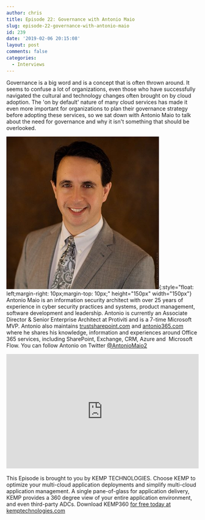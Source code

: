 ```yaml
---
author: chris
title: Episode 22: Governance with Antonio Maio
slug: episode-22-governance-with-antonio-maio
id: 239
date: '2019-02-06 20:15:08'
layout: post
comments: false
categories:
  - Interviews
---
```


Governance is a big word and is a concept that is often thrown around. It seems to confuse a lot of organizations, even those who have successfully navigated the cultural and technology changes often brought on by cloud adoption. The 'on by default' nature of many cloud services has made it even more important for organizations to plan their governance strategy before adopting these services, so we sat down with Antonio Maio to talk about the need for governance and why it isn't something that should be overlooked.

![Antonio](/images/uploads/2019/02/antonio.jpg){:style="float: left;margin-right: 10px;margin-top: 10px;" height="150px" width="150px"} Antonio Maio is an information security architect with over 25 years of experience in cyber security practices and systems, product management, software development and leadership. Antonio is currently an Associate Director & Senior Enterprise Architect at Protiviti and is a 7-time Microsoft MVP. Antonio also maintains [trustsharepoint.com](https://www.trustsharepoint.com) and [antonio365.com](http://antonio365.com) where he shares his knowledge, information and experiences around Office 365 services, including SharePoint, Exchange, CRM, Azure and  Microsoft Flow. You can follow Antonio on Twitter [@AntonioMaio2](https://twitter.com/AntonioMaio2)

<p><iframe width="100%" height="300" scrolling="no" frameborder="no" allow="autoplay" src="https://w.soundcloud.com/player/?url=https%3A//api.soundcloud.com/tracks/571229175&color=%23ff5500&auto_play=false&hide_related=false&show_comments=true&show_user=true&show_reposts=false&show_teaser=true&visual=true"></iframe></p>

This Episode is brought to you by KEMP TECHNOLOGIES. Choose KEMP to optimize your multi-cloud application deployments and simplify multi-cloud application management. A single pane-of-glass for application delivery, KEMP provides a 360 degree view of your entire application environment, and even third-party ADCs. Download KEMP360 [for free today at kemptechnologies.com](https://kempte.ch/2MYXjew)
